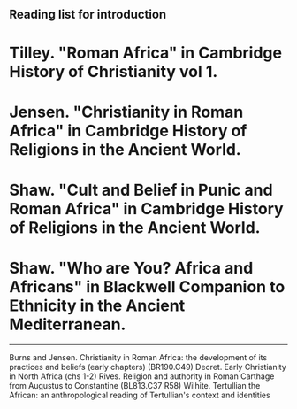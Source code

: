 Reading list for introduction
-----------------------------------

# Tilley. "Roman Africa" in Cambridge History of Christianity vol 1.


# Jensen. "Christianity in Roman Africa" in Cambridge History of Religions in the Ancient World.


# Shaw. "Cult and Belief in Punic and Roman Africa" in Cambridge History of Religions in the Ancient World.


# Shaw. "Who are You? Africa and Africans" in Blackwell Companion to Ethnicity in the Ancient Mediterranean.



---
Burns and Jensen. Christianity in Roman Africa: the development of its practices and beliefs (early chapters)  (BR190.C49)
Decret. Early Christianity in North Africa (chs 1-2)
Rives. Religion and authority in Roman Carthage from Augustus to Constantine (BL813.C37 R58)
Wilhite. Tertullian the African: an anthropological reading of Tertullian's context and identities